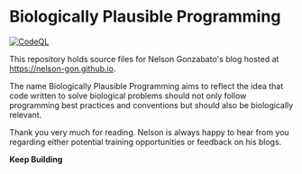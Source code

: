 # Biologically Plausible Programming 

[![CodeQL](https://github.com/Nelson-Gon/nelson-gon.github.io/actions/workflows/codeql-analysis.yml/badge.svg)](https://github.com/Nelson-Gon/nelson-gon.github.io/actions/workflows/codeql-analysis.yml)

This repository holds source files for Nelson Gonzabato's blog hosted at 
https://nelson-gon.github.io. 

The name Biologically Plausible Programming aims to reflect the idea that code written to solve biological problems should not only follow programming best practices and conventions but should also be biologically relevant.


Thank you very much for reading. Nelson is always happy to hear from you regarding either potential training opportunities or feedback on his blogs. 

**Keep Building**